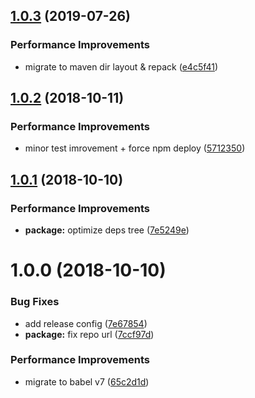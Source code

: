 ## [1.0.3](https://github.com/qiwi/redux-signal-bus/compare/v1.0.2...v1.0.3) (2019-07-26)


### Performance Improvements

* migrate to maven dir layout & repack ([e4c5f41](https://github.com/qiwi/redux-signal-bus/commit/e4c5f41))

## [1.0.2](https://github.com/qiwi/redux-signal-bus/compare/v1.0.1...v1.0.2) (2018-10-11)


### Performance Improvements

* minor test imrovement + force npm deploy ([5712350](https://github.com/qiwi/redux-signal-bus/commit/5712350))

## [1.0.1](https://github.com/qiwi/redux-signal-bus/compare/v1.0.0...v1.0.1) (2018-10-10)


### Performance Improvements

* **package:** optimize deps tree ([7e5249e](https://github.com/qiwi/redux-signal-bus/commit/7e5249e))

# 1.0.0 (2018-10-10)


### Bug Fixes

* add release config ([7e67854](https://github.com/qiwi/redux-signal-bus/commit/7e67854))
* **package:** fix repo url ([7ccf97d](https://github.com/qiwi/redux-signal-bus/commit/7ccf97d))


### Performance Improvements

* migrate to babel v7 ([65c2d1d](https://github.com/qiwi/redux-signal-bus/commit/65c2d1d))
